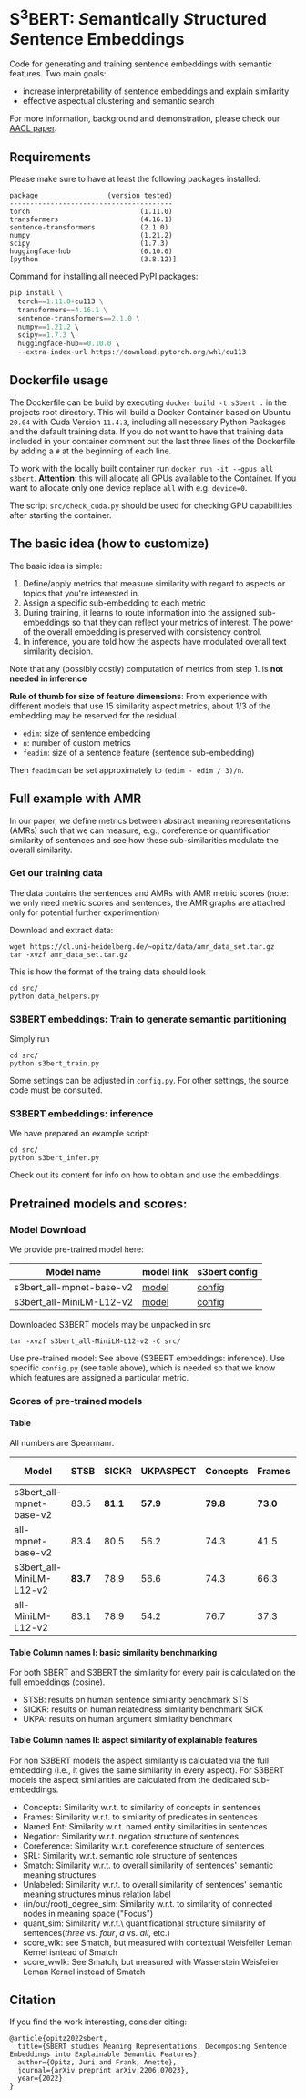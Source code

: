# S<sup>3</sup>BERT: *S*emantically *S*tructured *S*entence Embeddings

Code for generating and training sentence embeddings with semantic features. Two main goals:

- increase interpretability of sentence embeddings and explain similarity 
- effective aspectual clustering and semantic search 

For more information, background and demonstration, please check our [AACL paper](https://arxiv.org/abs/2206.07023).

## Requirements

Please make sure to have at least the following packages installed:

```text
package                 (version tested)
----------------------------------------
torch                           (1.11.0)
transformers                    (4.16.1)
sentence-transformers           (2.1.0)
numpy                           (1.21.2)                         
scipy                           (1.7.3)
huggingface-hub                 (0.10.0)       
[python                         (3.8.12)]
```

Command for installing all needed PyPI packages:

```python
pip install \
  torch==1.11.0+cu113 \
  transformers==4.16.1 \
  sentence-transformers==2.1.0 \
  numpy==1.21.2 \ 
  scipy==1.7.3 \ 
  huggingface-hub==0.10.0 \ 
  --extra-index-url https://download.pytorch.org/whl/cu113
```

## Dockerfile usage

The Dockerfile can be build by executing `docker build -t s3bert .` in the projects root directory. This will build a Docker Container based on Ubuntu `20.04` with Cuda Version `11.4.3`, including all necessary Python Packages and the default training data. If you do not want to have that training data included in your container comment out the last three lines of the Dockerfile by adding a `#` at the beginning of each line.

To work with the locally built container run `docker run -it --gpus all s3bert`. **Attention**: this will allocate all GPUs available to the Container. If you want to allocate only one device replace `all` with e.g. `device=0`.

The script `src/check_cuda.py` should be used for checking GPU capabilities after starting the container.

## The basic idea (how to customize)

The basic idea is simple: 

1. Define/apply metrics that measure similarity with regard to aspects or topics that you're interested in. 
2. Assign a specific sub-embedding to each metric
3. During training, it learns to route information into the assigned sub-embeddings so that they can reflect your metrics of interest. The power of the overall embedding is preserved with consistency control.
4. In inference, you are told how the aspects have modulated overall text similarity decision. 

Note that any (possibly costly) computation of metrics from step 1. is **not needed in inference** 

**Rule of thumb for size of feature dimensions**: From experience with different models that use 15 similarity aspect metrics, about 1/3 of the embedding may be reserved for the residual.

- `edim`: size of sentence embedding
- `n`: number of custom metrics
- `feadim`: size of a sentence feature (sentence sub-embedding)

Then `feadim` can be set approximately to `(edim - edim / 3)/n`. 

## Full example with AMR 

In our paper, we define metrics between abstract meaning representations (AMRs) such that we can measure, e.g., coreference or quantification similarity of sentences and see how these sub-similarities modulate the overall similarity. 

### Get our training data

The data contains the sentences and AMRs with AMR metric scores (note: we only need metric scores and sentences, the AMR graphs are attached only for potential further experimention)

Download and extract data:

```
wget https://cl.uni-heidelberg.de/~opitz/data/amr_data_set.tar.gz
tar -xvzf amr_data_set.tar.gz
```

This is how the format of the traing data should look

```
cd src/
python data_helpers.py
```

### S3BERT embeddings: Train to generate semantic partitioning

Simply run

```
cd src/
python s3bert_train.py
```

Some settings can be adjusted in `config.py`. For other settings, the source code must be consulted.

### S3BERT embeddings: inference

We have prepared an example script:

```
cd src/
python s3bert_infer.py
```

Check out its content for info on how to obtain and use the embeddings.

## Pretrained models and scores:

### Model Download

We provide pre-trained model here:

| Model name               | model link | s3bert config |
| ------------------------ | ---------- | ------------- |
| s3bert_all-mpnet-base-v2 | [model](https://www.cl.uni-heidelberg.de/~opitz/data/s3bert_all-mpnet-base-v2.tar.gz)  | [config](https://www.cl.uni-heidelberg.de/~opitz/data/config_s3bert_all-mpnet-base-v2.py)    |
| s3bert_all-MiniLM-L12-v2        | [model](https://www.cl.uni-heidelberg.de/~opitz/data/s3bert_all-MiniLM-L12-v2.tar.gz)  | [config](https://www.cl.uni-heidelberg.de/~opitz/data/config_s3bert_all-MiniLM-L12-v2.py)    |

Downloaded S3BERT models may be unpacked in src

```
tar -xvzf s3bert_all-MiniLM-L12-v2 -C src/
```

Use pre-trained model: See above (S3BERT embeddings: inference). Use specific `config.py` (see table above), which is needed so that we know which features are assigned a particular metric.

### Scores of pre-trained models

#### Table

All numbers are Spearmanr.

| Model | STSB | SICKR | UKPASPECT | Concepts  | Frames  | Named Ent.  | Negations  | Coreference  | SRL  | Smatch  | Unlabeled  | max_indegree_sim | max_outdegree_sim | max_degree_sim | root_sim | quant_sim | score_wlk | score_wwlk |
| --- | --- | --- | --- | --- | --- | --- | --- | --- | --- | --- | --- | --- | --- | --- | --- | --- | --- | --- |
| s3bert_all-mpnet-base-v2 | 83.5     | **81.1** | **57.9** | **79.8** | **73.0** | **54.5** | **34.9** | **54.9** | **69.8** | **74.7** | **72.0** | **36.2** | **49.6** | **35.3** | **52.3** | **75.3** | **80.8** | **80.3** |
| all-mpnet-base-v2        | 83.4     | 80.5     | 56.2     | 74.3     | 41.5     | -12.7    | -0.3     | 9.0      | 42.8     | 57.6     | 52.1     | 23.6     | 21.1     | 17.7     | 22.9     | 10.8     | 68.3     | 66.6     |
| s3bert_all-MiniLM-L12-v2 | **83.7** | 78.9     | 56.6     | 74.3     | 66.3     | 51.0     | 33.4     | 44.1     | 61.4     | 67.5     | 65.1     | 31.9     | 42.4     | 29.5     | 43.6     | 73.6     | 74.6     | 74.2     |
| all-MiniLM-L12-v2        | 83.1     | 78.9     | 54.2     | 76.7     | 37.3     | -12.8    | -3.8     | 7.7      | 42.1     | 56.3     | 51.5     | 23.8     | 19.0     | 19.0     | 20.1    | 9.4       | 66.3     | 63.5     |

#### Table Column names I: basic similarity benchmarking

For both SBERT and S3BERT the similarity for every pair is calculated on the full embeddings (cosine).

- STSB: results on human sentence similarity benchmark STS 
- SICKR: results on human relatedness similarity benchmark SICK 
- UKPA: results on human argument similarity benchmark

#### Table Column names II: aspect similarity of explainable features

For non S3BERT models the aspect similarity is calculated via the full embedding (i.e., it gives the same similarity in every aspect). For S3BERT models the aspect similarities are calculated from the dedicated sub-embeddings.

- Concepts: Similarity w.r.t. to similarity of concepts in sentences
- Frames: Similarity w.r.t. to similarity of predicates in sentences 
- Named Ent: Similarity w.r.t. named entity similarities in sentences 
- Negation: Similarity w.r.t. negation structure of sentences 
- Coreference: Similarity w.r.t. coreference structure of sentences 
- SRL: Similarity w.r.t. semantic role structure of sentences 
- Smatch: Similarity w.r.t. to overall similarity of sentences' semantic meaning structures 
- Unlabeled: Similarity w.r.t. to overall similarity of sentences' semantic meaning structures minus relation label
- (in/out/root)_degree_sim: Similarity w.r.t. to similarity of connected nodes in meaning space ("Focus") 
- quant_sim: Similarity w.r.t.\ quantificational structure similarity of sentences(*three* vs. *four*, *a* vs. *all*, etc.) 
- score_wlk: see Smatch, but measured with contextual Weisfeiler Leman Kernel isntead of Smatch 
- score_wwlk: See Smatch, but measured with Wasserstein Weisfeiler Leman Kernel instead of Smatch 

## Citation

If you find the work interesting, consider citing:

```
@article{opitz2022sbert,
  title={SBERT studies Meaning Representations: Decomposing Sentence Embeddings into Explainable Semantic Features},
  author={Opitz, Juri and Frank, Anette},
  journal={arXiv preprint arXiv:2206.07023},
  year={2022}
}
```
